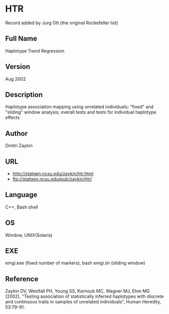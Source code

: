# HTR
Record added by Jurg Ott (the original Rockefeller list)

## Full Name
Haplotype Trend Regression

## Version
Aug 2002

## Description
Haplotype association mapping using unrelated individuals; "fixed" and "sliding" window analysis; overall tests and tests for individual haplotype effects

## Author
Dmitri Zaykin

## URL
* http://statgen.ncsu.edu/zaykin/htr.html
* ftp://statgen.ncsu.edu/pub/zaykin/htr/

## Language
C++, Bash shell

## OS
Window, UNIX(Solaris)

## EXE
emgi.exe (fixed number of markers), bash emgi.sh (sliding window)

## Reference
Zaykin DV, Westfall PH, Young SS, Karnoub MC, Wagner MJ, Ehm MG (2002), "Testing association of statistically inferred haplotypes with discrete and continuous traits in samples of unrelated individuals", Human Heredity, 53:79-91.